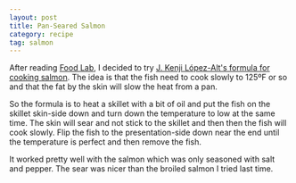 ```yaml
---
layout: post
title: Pan-Seared Salmon
category: recipe
tag: salmon
---
```

After reading [Food Lab](http://www.kenjilopezalt.com/), I decided to try [J. Kenji López-Alt's formula for cooking salmon](/recipes/Ultra-Crisp-Skinned-Pan-Roasted-Fish-Fillets.html). The idea is that the fish need to cook slowly to 125ºF or so and that the fat by the skin will slow the heat from a pan.

So the formula is to heat a skillet with a bit of oil and put the fish on the skillet skin-side down and turn down the temperature to low at the same time. The skin will sear and not stick to the skillet and then then the fish will cook slowly. Flip the fish to the presentation-side down near the end until the temperature is perfect and then remove the fish.

It worked pretty well with the salmon which was only seasoned with salt and pepper. The sear was nicer than the broiled salmon I tried last time.